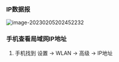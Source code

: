 ### IP数据报

![image-20230205202452232](https://cdn.jsdelivr.net/gh/yzngo/ImageHosting/img/202302052024261.png)

### 手机查看局域网IP地址

1. 手机找到 设置 -> WLAN -> 高级 -> IP地址
